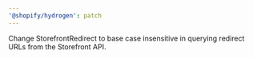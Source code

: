 ```yaml
---
'@shopify/hydrogen': patch
---
```


Change StorefrontRedirect to base case insensitive in querying redirect URLs from the Storefront API.
